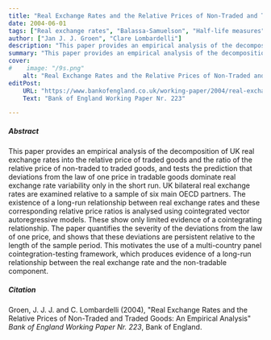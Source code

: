 ```yaml
---
title: "Real Exchange Rates and the Relative Prices of Non-Traded and Traded Goods: An Empirical Analysis"
date: 2004-06-01
tags: ["Real exchange rates", "Balassa-Samuelson", "Half-life measures", "(Panel) Cointegration"]
author: ["Jan J. J. Groen", "Clare Lombardelli"]
description: "This paper provides an empirical analysis of the decomposition of UK real exchange rates into the relative price of traded goods and the ratio of the relative price of non-traded to traded goods, and tests the prediction that deviations from the law of one price in tradable goods dominate real exchange rate variability only in the short run."
summary: "This paper provides an empirical analysis of the decomposition of UK real exchange rates into the relative price of traded goods and the ratio of the relative price of non-traded to traded goods, and tests the prediction that deviations from the law of one price in tradable goods dominate real exchange rate variability only in the short run." 
cover:
#    image: "/9s.png"
    alt: "Real Exchange Rates and the Relative Prices of Non-Traded and Traded Goods: An Empirical Analysis"
editPost:
    URL: "https://www.bankofengland.co.uk/working-paper/2004/real-exchange-rates-and-the-relative-prices-of-non-traded-and-traded-goods"
    Text: "Bank of England Working Paper Nr. 223"

---
```

##### Abstract

This paper provides an empirical analysis of the decomposition of UK real exchange rates into the relative price of traded goods and the ratio of the relative price of non-traded to traded goods, and tests the prediction that deviations from the law of one price in tradable goods dominate real exchange rate variability only in the short run. UK bilateral real exchange rates are examined relative to a sample of six main OECD partners. The existence of a long-run relationship between real exchange rates and these corresponding relative price ratios is analysed using cointegrated vector autoregressive models. These show only limited evidence of a cointegrating relationship. The paper quantifies the severity of the deviations from the law of one price, and shows that these deviations are persistent relative to the length of the sample period. This motivates the use of a multi-country panel cointegration-testing framework, which produces evidence of a long-run relationship between the real exchange rate and the non-tradable component.

##### Citation

Groen, J. J. J. and C. Lombardelli (2004), "Real Exchange Rates and the Relative Prices of Non-Traded and Traded Goods: An Empirical Analysis" *Bank of England Working Paper Nr. 223*, Bank of England.